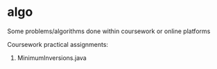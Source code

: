 # algo
Some problems/algorithms done within coursework or online platforms

Coursework practical assignments:
1) MinimumInversions.java




